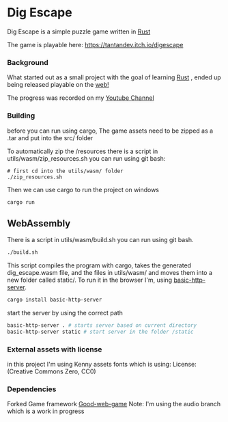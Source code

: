 # Dig Escape
Dig Escape is a simple puzzle game written in [Rust](https://www.rust-lang.org/)

The game is playable here: https://tantandev.itch.io/digescape

### Background
What started out as a small project with the goal of learning [Rust](https://www.rust-lang.org/)
, ended up being released playable on the [web!](https://tantandev.itch.io/digescape)

The progress was recorded on my [Youtube Channel](https://www.youtube.com/channel/UChl_NKOs1qqh_x7yJfaDpDw)

### Building
before you can run using cargo,
The game assets need to be zipped as a .tar and put into the src/ folder

To automatically zip the /resources there is a script in utils/wasm/zip_resources.sh you can run using git bash:
```
# first cd into the utils/wasm/ folder
./zip_resources.sh
```
Then we can use cargo to run the project on windows
```bash
cargo run
```
## WebAssembly
There is a script in utils/wasm/build.sh you can run using git bash.
```bash
./build.sh
```
This script compiles the program with cargo, takes the generated dig_escape.wasm file, and the files in utils/wasm/ and
moves them into a new folder called static/.
To run it in the browser I'm, using [basic-http-server](https://crates.io/crates/basic-http-server).
```bash
cargo install basic-http-server
```
start the server by using the correct path
```bash
basic-http-server . # starts server based on current directory
basic-http-server static # start server in the folder /static
```

### External assets with license
in this project I'm using Kenny assets fonts which is using:
License: (Creative Commons Zero, CC0)

### Dependencies
Forked Game framework [Good-web-game](https://github.com/TanTanDev/good-web-game)
Note: I'm using the audio branch which is a work in progress
